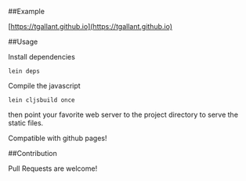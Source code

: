 ##Example

[https://tgallant.github.io](https://tgallant.github.io)

##Usage

Install dependencies

`lein deps`

Compile the javascript

`lein cljsbuild once`

then point your favorite web server to the project directory to serve the static files.

Compatible with github pages!

##Contribution

Pull Requests are welcome!
